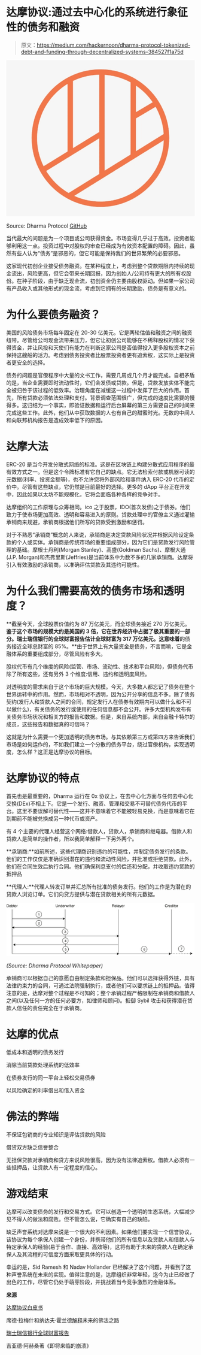 # 达摩协议:通过去中心化的系统进行象征性的债务和融资

> 原文：<https://medium.com/hackernoon/dharma-protocol-tokenized-debt-and-funding-through-decentralized-systems-384527f1a75d>

![](img/2d2a274a27c713a809d746c5923854ea.png)

Source: Dharma Protocol [GitHub](https://github.com/dharmaprotocol)

当代最大的问题是为一个项目或公司获得资金。市场变得几乎过于高效。投资者能够利用这一点。投资过程中对股权的审查已经成为有效资本配置的障碍。因此，虽然有些人认为“债务”是邪恶的，但它可能是保持我们的世界繁荣的必要邪恶。

这家现代初创企业接受债务融资。在某种程度上，考虑到整个贷款期限内持续的现金流出，风险更高，但它会带来长期回报，因为创始人/公司持有更大的所有权股份。在种子阶段，由于缺乏现金流，初创资金仍主要由股权驱动。但如果一家公司有产品收入或其他形式的现金流，考虑到它拥有的长期激励，债务是有意义的。

# **为什么要债务融资？**

美国的风险债务市场每年固定在 20-30 亿美元。它是两轮估值和融资之间的融资纽带。尽管给公司现金流带来压力，但它让初创公司能够在不稀释股权的情况下获得资金，并让风投和天使们有能力在判断这家公司是否值得投入更多股权资本之前保持这艘船的活力。考虑到债务投资者比股票投资者更有追索权，这实际上是投资者更安全的选择。

债务的问题是官僚程序中大量的文书工作，需要几周或几个月才能完成。自相矛盾的是，当企业需要即时流动性时，它们会发债或贷款。但是，贷款发放实体不能完全被归咎于该过程的低效率。治理角度在减缓这一过程中发挥了巨大的作用。首先，所有贷款必须依法处理和支付。背景调查范围很广，但完成的速度比需要的慢得多。这归结为一个事实，即验证数据和运行后台屏幕的第三方需要自己的时间来完成这些工作。此外，他们从中获取数据的人也有自己的甜蜜时光。无数的中间人和向联邦机构报告是造成效率低下的原因。

# **达摩大法**

ERC-20 是当今开发分散式网络的标准。这是在区块链上构建分散式应用程序的最有效方式之一。但是这个令牌标准有它自己的缺点。它无法检索付款或机器可读的元数据(利率、投资金额等)，也不允许您将外部风险和事件纳入 ERC-20 代币的定价中。尽管有这些缺点，它仍然是目前最好的选择。更多的 dApp 平台正在开发中，因此如果以太坊不能规模化，它将会面临各种各样的竞争对手。

达摩组织的工作原理与众筹相同。ico 之于股票，IDO(首次发债)之于债券。他们致力于使市场更加高效、透明和容易进入的原则。贷款处理中的官僚主义通过灌输承销商来规避，承销商根据他们所写的贷款受到激励和惩罚。

对于不熟悉“承销商”概念的人来说，承销商是决定贷款风险状况并根据风险设定条款的个人或实体。承销商是传统市场的重要组成部分，因为它们是贷款发行风险管理的基础。摩根士丹利(Morgan Stanley)、高盛(Goldman Sachs)、摩根大通(J.P. Morgan)和杰弗里斯(Jeffries)是当前体系中为数不多的几家承销商。达摩将引入有效激励的承销商，以准确评估贷款及其违约可能性。

# 为什么我们需要高效的债务市场和透明度？

**截至今天，全球股票价值约为 87 万亿美元，而全球债务接近 270 万亿美元。**鉴于这个市场的规模大约是美国的 3 倍，它在世界经济中占据了极其重要的一部分。瑞士瑞信银行的全球财富报告估计全球财富为 317 万亿美元。这意味着**的债务接近全球总财富的 85%。**由于世界上有大量资金是债务，不言而喻，它是金融体系的重要组成部分，尽管风险有多大。

股权代币有几个维度的风险(监管、市场、流动性、技术和平台风险)，但债务代币除了所有这些，还有另外 3 个维度:信用、违约和透明度风险。

对透明度的需求来自于这个市场的巨大规模。今天，大多数人都忘记了债务在整个世界运转中的作用。然而，市场相对不透明，因为公开分享的信息不多。除了债务契约(发行人和贷款人之间的合同，规定发行人在债券有效期内可以做什么和不可以做什么)，有关债务的发行或使用的任何信息都不会公开。许多大型机构发布有关债务市场状况和相关方的报告和数据。但是，来自系统内部，来自金融卡特尔的成员，这些报告和数据真的可信吗？

这就是为什么需要一个更加透明的债务市场。与其依赖第三方或第四方来告诉我们市场是如何运作的，不如我们建立一个分散的债务平台，绕过官僚机构，实现透明度，怎么样？这正是达摩协议的目标。

# **达摩协议的特点**

首先也是最重要的，Dharma 运行在 0x 协议上，在去中心化方面与任何去中心化交换(DEx)不相上下。它是一个发行、融资、管理和交易不可替代债务代币的平台。这里不要误解可替代性——这并不意味着它不能被轻易兑换，而是意味着它在到期前不能被兑换成另一种代币或资产。

有 4 个主要的代理人经营这个网络:借款人，贷款人，承销商和继电器。借款人和贷款人是简单的操作者，所以我简单解释一下另外两个。

**承销商:**如前所述，这些代理商识别违约的可能性，并制定债务发行的条款。他们的工作仅仅是准确识别潜在的违约和流动性风险，并批准或拒绝贷款。此外，他们在合同生效后执行合同。他们确保利息支付的偿还和分配，并收取违约贷款的抵押品

**代理人:**代理人转发订单并汇总所有批准的债务发行。他们的工作是为潜在的贷款人浏览订单。它们向贷方提供与潜在贷款相关的所有元数据。

![](img/7142f76e40f62097bc5bb26408962b04.png)

*(Source: Dharma Protocol Whitepaper)*

承销商可以根据自己的意愿自由制定条款和担保品。他们可以选择获得外链，具有法律约束力的合同，可通过法院强制执行，或者他们可以要求链上的抵押品。值得注意的是，达摩对整个过程是不可知的；整个承销过程严格限制在承销商和借款人之间(以及任何一方的任何必要方，如律师和顾问)。抵御 Sybil 攻击和获得潜在贷款人信任的责任完全在于承销商。

# **达摩的优点**

低成本和透明的债务发行

消除当前贷款处理系统的低效率

在债券发行的同一平台上轻松交易债券

以风险确定的利率借出和借入资金

# **佛法的弊端**

不保证包销商的专业知识是评估贷款的风险

借贷双方缺乏信誉整合

无担保贷款对承销商和贷方来说风险很高，因为没有法律追索权。借款人必须有一些抵押品，让贷款人有一定程度的信心。

# **游戏结束**

达摩可以改变债务的发行和交易方式。它可以创造一个透明的生态系统，大幅减少见不得人的做法和腐败。但不管怎么说，它确实有自己的缺陷。

缺乏声誉系统对达摩来说是一个很大的不利因素。如果他们要实现一个信誉协议，该协议为每个承保人创建一个身份，并携带他们的所有信息以及贷款人和借款人与特定承保人的经验(易于合作、直接、高效等)，这将有助于未来的贷款人在确定承保人及其流程的可信度方面采取更具体的行动。

幸运的是，Sid Ramesh 和 Nadav Hollander 已经解决了这个问题，并看到了这种声誉系统在未来的实现。值得注意的是，达摩组织非常年轻，迄今为止已经做了出色的工作，尽管它仍处于萌芽阶段，并挑战着当今竞争激烈的金融体系。

**来源**

[达摩协议白皮书](http://whitepaper.dharma.io/)

席德·拉梅什和纳达夫·霍兰德[解释](https://blog.dharma.io/current-and-future-approaches-to-unsecured-lending-in-dharma-protocol-8199eea720de)未来的佛法之路

[瑞士瑞信银行全球财富报告](https://www.credit-suisse.com/corporate/en/research/research-institute/global-wealth-report.html)

吉亚德·阿赫桑著《即将来临的崩溃》